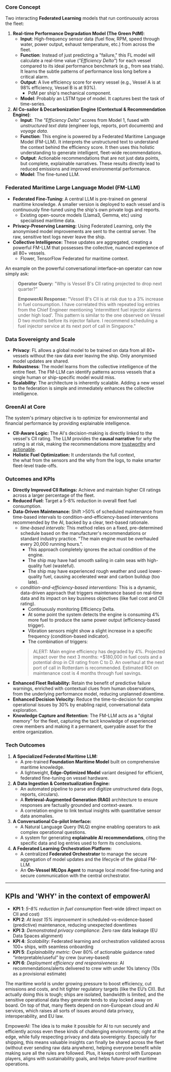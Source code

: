 ### Core Concept

Two interacting **Federated Learning** models that run continuously across the fleet:
1. **Real-time Performance Degradation Model (The Green PdM)**:
	- **Input**: High-frequency sensor data (fuel flow, RPM, speed through water, power output, exhaust temperature, etc.) from across the fleet.
	- **Function**: Instead of just predicting a "failure," this FL model will calculate a real-time value (*"Efficiency Delta"*) for each vessel compared to its ideal performance benchmark (e.g., from sea trials). It learns the subtle patterns of performance loss long before a critical alarm.
	- **Output**: A live efficiency score for every vessel (e.g., Vessel A is at 98% efficiency, Vessel B is at 93%).
		- PdM per ship's mechanical component. 
	- **Model**: Probably an LSTM type of model. It captures best the task of time-series.
2. **AI Co-sailor & Decarbonization Engine (Contextual & Recommendation Engine)**:
	- **Input**: The *"Efficiency Delta"* scores from Model 1, fused with *unstructured text data* (engineer logs, reports, port documents) and *voyage data.*
	- **Function**: This engine is powered by a Federated Maritime Language Model (FM-LLM). It interprets the unstructured text to understand the context behind the efficiency score. It then uses this holistic understanding to generate intelligent, fleet-wide recommendations.
	- **Output**: Actionable recommendations that are not just data points, but complete, explainable narratives. These results directly lead to reduced emissions and improved environmental performance.
	- **Model**: The fine-tuned LLM.

### Federated Maritime Large Language Model (FM-LLM)

- **Federated Fine-Tuning:** A central LLM is pre-trained on general maritime knowledge. A smaller version is deployed to each vessel and is continuously fine-tuned using the ship's own private logs and reports.
	- Existing open-source models (Llama3, Gemma, etc) using specialised maritime data. 
- **Privacy-Preserving Learning:** Using Federated Learning, only the anonymised model improvements are sent to the central server. The raw, sensitive text logs never leave the ship.
- **Collective Intelligence:** These updates are aggregated, creating a powerful FM-LLM that possesses the collective, nuanced experience of all 80+ vessels.
	- Flower, TensorFlow Federated for maritime context.

An example on the powerful conversational interface–an operator can now simply ask:

> **Operator Query:** "Why is Vessel B's CII rating projected to drop next quarter?"
> 
> **EmpowerAI Response:** "Vessel B's CII is at risk due to a 3% increase in fuel consumption. I have correlated this with repeated log entries from the Chief Engineer mentioning 'intermittent fuel injector alarms under high load'. This pattern is similar to the one observed on Vessel D two months before its injector failure. I recommend scheduling a fuel injector service at its next port of call in Singapore."

### Data Sovereignty and Scale

- **Privacy**: FL allows a global model to be trained on data from all 80+ vessels without the raw data ever leaving the ship. Only anonymised model updates are shared.
- **Robustness**: The model learns from the collective intelligence of the entire fleet. The FM-LLM can identify patterns across vessels that a single human or ship-specific model would miss.
- **Scalability**: The architecture is inherently scalable. Adding a new vessel to the federation is simple and immediately enhances the collective intelligence.

### GreenAI at Core

The system's primary objective is to optimize for environmental and financial performance by providing explainable intelligence.

- **CII-Aware Logic:** The AI's decision-making is directly linked to the vessel's CII rating. The LLM provides the **causal narrative** for *why* the rating is at risk, making the recommendations more <u>trustworthy</u> and <u>actionable</u>.
- **Holistic Fuel Optimization:** It understands the full context, the what from the sensors and the why from the logs, to make smarter fleet-level trade-offs.

### Outcomes and KPIs

- **Directly Improved CII Ratings:** Achieve and maintain higher CII ratings across a larger percentage of the fleet.
- **Reduced Fuel:** Target a 5-8% reduction in overall fleet fuel consumption.
- **Data-Driven Maintenance:** Shift >50% of scheduled maintenance from time-based intervals to condition-and-efficiency-based interventions recommended by the AI, backed by a clear, text-based rationale.
	- *time-based intervals:* This method relies on a fixed, pre-determined schedule based on the manufacturer's recommendations or standard industry practice. "The main engine must be overhauled every 20,000 running hours.".
		- This approach completely ignores the actual condition of the engine.
		- The ship may have had smooth sailing in calm seas with high-quality fuel (wasteful).
		- The ship may have experienced rough weather and used lower-quality fuel, causing accelerated wear and carbon buildup (too late).
	- *condition-and-efficiency-based interventions:* This is a dynamic, data-driven approach that triggers maintenance based on real-time data and its impact on key business objectives (like fuel cost and CII rating).
		- Continuously monitoring Efficiency Delta.
		- At some point the system detects the engine is consuming 4% more fuel to produce the same power output (efficiency-based trigger).
		- Vibration sensors might show a slight increase in a specific frequency (condition-based indicator).
		- The combination of triggers: 
		 > ALERT: Main engine efficiency has degraded by 4%. Projected impact over the next 3 months: +$180,000 in fuel costs and a potential drop in CII rating from C to D. An overhaul at the next port of call in Rotterdam is recommended. Estimated ROI on maintenance cost is 4 months through fuel savings.
- **Enhanced Fleet Reliability:** Retain the benefit of predictive failure warnings, enriched with contextual clues from human observations, from the underlying performance model, reducing unplanned downtime.
- **Enhanced Decision Velocity:** Reduce the time-to-decision for complex operational issues by 30% by enabling rapid, conversational data exploration.
- **Knowledge Capture and Retention:** The FM-LLM acts as a "digital memory" for the fleet, capturing the tacit knowledge of experienced crew members and making it a permanent, queryable asset for the entire organization.


### Tech Outcomes

1. **A Specialized Federated Maritime LLM:**
    - A pre-trained **Foundation Maritime Model** built on comprehensive maritime knowledge.
    - A lightweight, **Edge-Optimized Model** variant designed for efficient, federated fine-tuning on vessel hardware.
2. **A Data Ingestion & Contextualization Engine:**
    - An automated pipeline to parse and digitize unstructured data (logs, reports, circulars).
    - A **Retrieval-Augmented Generation (RAG)** architecture to ensure responses are factually grounded and context-aware.
    - A correlation engine to link textual insights with quantitative sensor data anomalies.
3. **A Conversational Co-pilot Interface:**
    - A Natural Language Query (NLQ) engine enabling operators to ask complex operational questions.
    - A system for generating **explainable AI recommendations**, citing the specific data and log entries used to form its conclusions.
4. **A Federated Learning Orchestration Platform:**
    - A centralized **Federated Orchestrator** to manage the secure aggregation of model updates and the lifecycle of the global FM-LLM.
    - An **On-Vessel MLOps Agent** to manage local model fine-tuning and secure communication with the central orchestrator.

---

## KPIs and 'WHY' in the context of empowerAI

- **KPI 1**: _5–8% reduction in fuel consumption_ fleet-wide (direct impact on CII and cost)
- **KPI 2**: _At least 15% improvement_ in scheduled-vs-evidence-based (predictive) maintenance, reducing unexpected downtimes
- **KPI 3**: _Demonstrated privacy compliance_: Zero raw data leakage (EU Data Spaces alignment)
- **KPI 4**: _Scalability_: Federated learning and orchestration validated across 100+ ships, with seamless onboarding
- **KPI 5**: _Explainability metric_: Over 80% of actionable guidance rated “interpretable/useful” by crew (survey-based)
- **KPI 6**: _Deployment efficiency and responsiveness_: AI recommendations/alerts delivered to crew with under 10s latency (10s as a provisional estimate)

The maritime world is under growing pressure to boost efficiency, cut emissions and costs, and hit tighter regulatory targets (like the EU’s CII). But actually doing this is tough; ships are isolated, bandwidth is limited, and the sensitive operational data they generate tends to stay locked away on board. On top of that, many fleets depend on non-European cloud and AI services, which raises all sorts of issues around data privacy, interoperability, and EU law.

EmpowerAI: The idea is to make it possible for AI to run securely and efficiently across even these kinds of challenging environments; right at the edge, while fully respecting privacy and data sovereignty. Especially for shipping, this means valuable insights can finally be shared across the fleet (without ever sending raw data anywhere), helping everyone benefit while making sure all the rules are followed. Plus, it keeps control with European players, aligns with sustainability goals, and helps future-proof maritime operations.